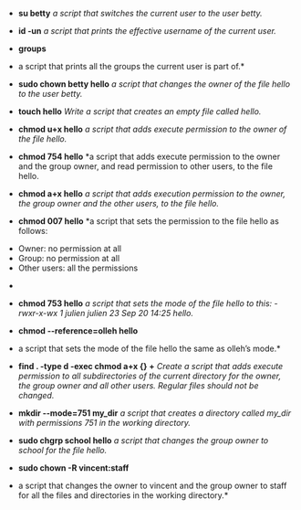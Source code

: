 * **su betty**
*a script that switches the current user to the user betty.*

* **id -un**
*a script that prints the effective username of the current user.*

* **groups**
* a script that prints all the groups the current user is part of.*

* **sudo chown betty hello**
*a script that changes the owner of the file hello to the user betty.*

* **touch hello**
*Write a script that creates an empty file called hello.*

* **chmod u+x hello**
*a script that adds execute permission to the owner of the file hello.*

* **chmod 754 hello**
*a script that adds execute permission to the owner and the group owner, and read permission to other users, to the file hello.

* **chmod a+x hello**
*a script that adds execution permission to the owner, the group owner and the other users, to the file hello.*

* **chmod 007 hello**
*a script that sets the permission to the file hello as follows:

- Owner: no permission at all
- Group: no permission at all
- Other users: all the permissions
*

* **chmod 753 hello**
*a script that sets the mode of the file hello to this: -rwxr-x-wx 1 julien julien 23 Sep 20 14:25 hello.*

* **chmod --reference=olleh hello**
* a script that sets the mode of the file hello the same as olleh’s mode.*

* **find . -type d -exec chmod a+x {} +**
*Create a script that adds execute permission to all subdirectories of the current directory for the owner, the group owner and all other users. Regular files should not be changed.*

* **mkdir --mode=751 my_dir**
*a script that creates a directory called my_dir with permissions 751 in the working directory.*

* **sudo chgrp school hello**
*a script that changes the group owner to school for the file hello.*

* **sudo chown -R vincent:staff**
* a script that changes the owner to vincent and the group owner to staff for all the files and directories in the working directory.*
